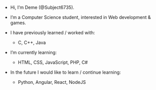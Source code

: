 - Hi, I’m Deme (@Subject6735).

- I’m a Computer Science student, interested in Web development & games.

- I have previously learned / worked with:
  - C, C++, Java

- I’m currently learning:
  - HTML, CSS, JavaScript, PHP, C#

- In the future I would like to learn / continue learning:
  - Python, Angular, React, NodeJS

<!---
Subject6735/Subject6735 is a ✨ special ✨ repository because its `README.md` (this file) appears on your GitHub profile.
You can click the Preview link to take a look at your changes.
--->
